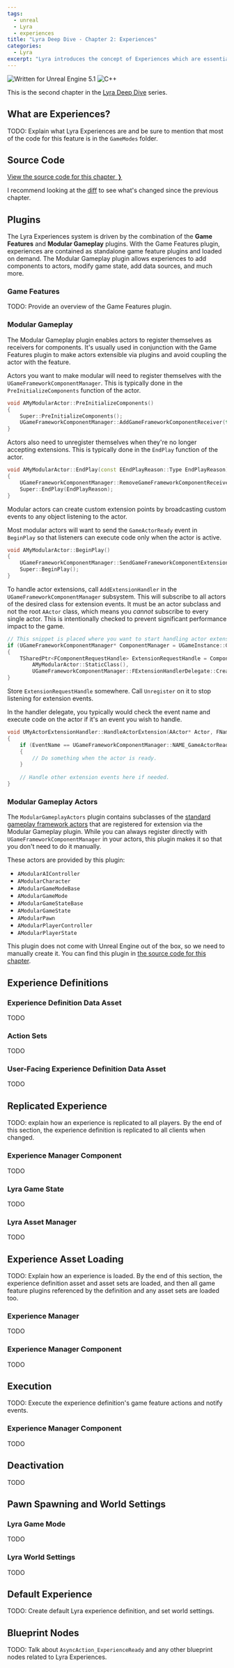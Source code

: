 ```yaml
---
tags: 
  - unreal
  - Lyra
  - experiences
title: "Lyra Deep Dive - Chapter 2: Experiences"
categories: 
  - Lyra
excerpt: "Lyra introduces the concept of Experiences which are essentially modular game modes. In this chapter, we'll walk through how the Experiences system is implemented."
---
```


<img src="https://img.shields.io/badge/Unreal%20Engine-5.1-informational" alt="Written for Unreal Engine 5.1"> <img src="https://img.shields.io/badge/-C%2B%2B-orange" alt="C++">

This is the second chapter in the [Lyra Deep Dive](https://unrealist.org/lyra-part-1) series.

## What are Experiences?
TODO: Explain what Lyra Experiences are and be sure to mention that most of the code for this feature is in the `GameModes` folder.

## Source Code
[View the source code for this chapter ❭](https://github.com/the-unrealist/lyra-deep-dive/tree/chapter2-experiences)

I recommend looking at the [diff](https://github.com/the-unrealist/lyra-deep-dive/compare/chapter1-introduction...chapter2-experiences) to see what's changed since the previous chapter.

## Plugins
The Lyra Experiences system is driven by the combination of the **Game Features** and **Modular Gameplay** plugins. With the Game Features plugin, experiences are contained as standalone game feature plugins and loaded on demand. The Modular Gameplay plugin allows experiences to add components to actors, modify game state, add data sources, and much more.

### Game Features
TODO: Provide an overview of the Game Features plugin.

### Modular Gameplay
The Modular Gameplay plugin enables actors to register themselves as receivers for components. It's usually used in conjunction with the Game Features plugin to make actors extensible via plugins and avoid coupling the actor with the feature.

Actors you want to make modular will need to register themselves with the `UGameFrameworkComponentManager`. This is typically done in the `PreInitializeComponents` function of the actor.

```cpp
void AMyModularActor::PreInitializeComponents()
{
    Super::PreInitializeComponents();
    UGameFrameworkComponentManager::AddGameFrameworkComponentReceiver(this);
}
```

Actors also need to unregister themselves when they're no longer accepting extensions. This is typically done in the `EndPlay` function of the actor.

```cpp
void AMyModularActor::EndPlay(const EEndPlayReason::Type EndPlayReason)
{
    UGameFrameworkComponentManager::RemoveGameFrameworkComponentReceiver(this);
    Super::EndPlay(EndPlayReason);
}
```

Modular actors can create custom extension points by broadcasting custom events to any object listening to the actor.

Most modular actors will want to send the `GameActorReady` event in `BeginPlay` so that listeners can execute code only when the actor is active.

```cpp
void AMyModularActor::BeginPlay()
{
    UGameFrameworkComponentManager::SendGameFrameworkComponentExtensionEvent(this, UGameFrameworkComponentManager::NAME_GameActorReady);
    Super::BeginPlay();
}
```

To handle actor extensions, call `AddExtensionHandler` in the `UGameFrameworkComponentManager` subsystem. This will subscribe to all actors of the desired class for extension events. It must be an actor subclass and not the root `AActor` class, which means you _cannot_ subscribe to every single actor. This is intentionally checked to prevent significant performance impact to the game.

```cpp
// This snippet is placed where you want to start handling actor extensions.
if (UGameFrameworkComponentManager* ComponentManager = UGameInstance::GetSubsystem<UGameFrameworkComponentManager>(GameInstance))
{			
    TSharedPtr<FComponentRequestHandle> ExtensionRequestHandle = ComponentManager->AddExtensionHandler(
        AMyModularActor::StaticClass(),
        UGameFrameworkComponentManager::FExtensionHandlerDelegate::CreateUObject(this, &ThisClass::HandleActorExtension));
}
```

Store `ExtensionRequestHandle` somewhere. Call `Unregister` on it to stop listening for extension events.

In the handler delegate, you typically would check the event name and execute code on the actor if it's an event you wish to handle.

```cpp
void UMyActorExtensionHandler::HandleActorExtension(AActor* Actor, FName EventName)
{
    if (EventName == UGameFrameworkComponentManager::NAME_GameActorReady)
    {
        // Do something when the actor is ready.
    }
    
    // Handle other extension events here if needed.
}
```

### Modular Gameplay Actors
The `ModularGameplayActors` plugin contains subclasses of the [standard gameplay framework actors](https://docs.unrealengine.com/5.1/en-US/gameplay-framework-quick-reference-in-unreal-engine/) that are registered for extension via the Modular Gameplay plugin. While you can always register directly with `UGameFrameworkComponentManager` in your actors, this plugin makes it so that you don't need to do it manually.

These actors are provided by this plugin:
* `AModularAIController`
* `AModularCharacter`
* `AModularGameModeBase`
* `AModularGameMode`
* `AModularGameStateBase`
* `AModularGameState`
* `AModularPawn`
* `AModularPlayerController`
* `AModularPlayerState`

This plugin does not come with Unreal Engine out of the box, so we need to manually create it. You can find this plugin in [the source code for this chapter](https://github.com/the-unrealist/lyra-deep-dive/tree/chapter2-experiences/LyraStarterGame/Plugins/ModularGameplayActors).

## Experience Definitions
### Experience Definition Data Asset
TODO

### Action Sets
TODO

### User-Facing Experience Definition Data Asset
TODO

## Replicated Experience
TODO: explain how an experience is replicated to all players. By the end of this section, the experience definition is replicated to all clients when changed.

### Experience Manager Component
TODO

### Lyra Game State
TODO

### Lyra Asset Manager
TODO

## Experience Asset Loading
TODO: Explain how an experience is loaded. By the end of this section, the experience definition asset and asset sets are loaded, and then all game feature plugins referenced by the definition and any asset sets are loaded too.

### Experience Manager
TODO

### Experience Manager Component
TODO

## Execution
TODO: Execute the experience definition's game feature actions and notify events.

### Experience Manager Component
TODO

## Deactivation
TODO

## Pawn Spawning and World Settings
### Lyra Game Mode
TODO

### Lyra World Settings
TODO

## Default Experience
TODO: Create default Lyra experience definition, and set world settings.

## Blueprint Nodes
TODO: Talk about `AsyncAction_ExperienceReady` and any other blueprint nodes related to Lyra Experiences.

